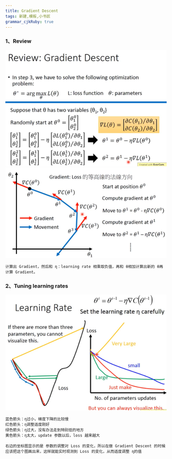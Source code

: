 ```yaml
---
title: Gradient Descent
tags: 新建,模板,小书匠
grammar_cjkRuby: true
---
```


### 1、Review
![](./images/1576720844875.png)
![](./images/1576721059408.png)
```
计算出 Gradient，然后和 η：learning rate 相乘取负值，再和 θ相加计算出新的 θ再计算 Gradient。
```

### 2、Tuning learning rates

![](./images/1576723706258.png)
```
蓝色箭头：η过小，梯度下降的比较慢
红色箭头：η调整适度刚好
绿色箭头：η过大，没有办法走到特别低的地方
黄色箭头：η太大，update 参数以后，loss 越来越大

右边的坐标图显示的是 参数的调整对 Loss 的变化，所以在做 Gradient Descent 的时候应该把这个图画出来，这样就能实时观测到 Loss 的变化，从而适度调整 η的值
```


